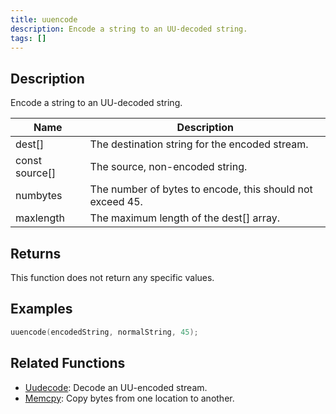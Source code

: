 ```yaml
---
title: uuencode
description: Encode a string to an UU-decoded string.
tags: []
---
```


<LowercaseNote />

## Description

Encode a string to an UU-decoded string.

| Name           | Description                                               |
| -------------- | --------------------------------------------------------- |
| dest[]         | The destination string for the encoded stream.            |
| const source[] | The source, non-encoded string.                           |
| numbytes       | The number of bytes to encode, this should not exceed 45. |
| maxlength      | The maximum length of the dest[] array.                   |

## Returns

This function does not return any specific values.

## Examples

```c
uuencode(encodedString, normalString, 45);
```

## Related Functions

- [Uudecode](Undecode): Decode an UU-encoded stream.
- [Memcpy](Memcpy): Copy bytes from one location to another.
